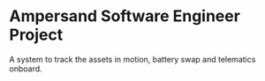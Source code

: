 # Ampersand Software Engineer Project

A system to track the assets in motion, battery swap and telematics onboard. 